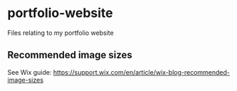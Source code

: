 # portfolio-website
Files relating to my portfolio website

## Recommended image sizes
See Wix guide: <https://support.wix.com/en/article/wix-blog-recommended-image-sizes>